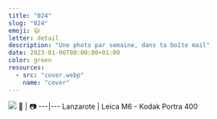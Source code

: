 ```yaml
---
title: "024"
slug: "024"
emoji: 😃
letter: detail
description: "Une photo par semaine, dans ta boîte mail"
date: 2023-01-06T00:00:00+01:00
color: green
resources:
  - src: "cover.webp"
    name: "cover"
---
```

![](cover)
📍 | 📷
---|---
Lanzarote | Leica M6 - Kodak Portra 400
